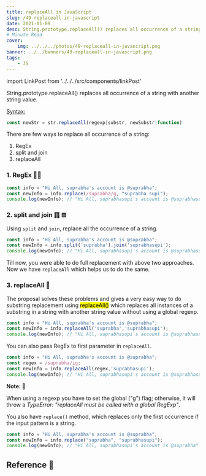 ```yaml
---
title: replaceAll in JavaScript
slug: /49-replaceall-in-javascript
date: 2021-01-09
desc: String.prototype.replaceAll() replaces all occurrence of a string with another string value.
# Minute Read
cover:
    img: ../../../photos/49-replaceall-in-javascript.png
banner: ../../banners/49-replaceall-in-javascript.png
tags:
    - JS
---
```


import LinkPost from '../../../src/components/linkPost'

<p><span class='first-letter'>S</span>tring.prototype.replaceAll() replaces all occurrence of a string with another string value.</p>

<u>Syntax:</u>

```js
const newStr = str.replaceAll(regexp|substr, newSubstr|function)
```

There are few ways to replace all occurrence of a string:

1. RegEx
2. split and join
3. replaceAll
### 1. RegEx 🙅‍♀️

```js
const info = "Hi All, suprabha's account is @suprabha";
const newInfo = info.replace(/suprabha/g, "suprabha supi");
console.log(newInfo); // "Hi All, suprabhasupi's account is @suprabhasupi"
```

### 2. split and join ䷖ ⊞

Using `split` and `join`, replace all the occurrence of a string.

```js
const info = "Hi All, suprabha's account is @suprabha";
const newInfo = info.split('suprabha').join('suprabhasupi');
console.log(newInfo); // "Hi All, suprabhasupi's account is @suprabhasupi"
```

Till now, you were able to do full replacement with above two approaches. Now we have `replaceAll` which helps us to do the same.

### 3. replaceAll 🚀

<p>The <LinkPost href='https://github.com/tc39/proposal-string-replaceall/commits?author=mathiasbynens' name='Mathias bynens' /> proposal solves these problems and gives a very easy way to do substring replacement using <mark>replaceAll()</mark> which replaces all instances of a substring in a string with another string value without using a global regexp.</p>

```js
const info = "Hi All, suprabha's account is @suprabha";
const newInfo = info.replaceAll('suprabha','suprabhasupi');
console.log(newInfo); // "Hi All, suprabhasupi's account is @suprabhasupi"
```

You can also pass RegEx to first parameter in `replaceAll`.

```js
const info = "Hi All, suprabha's account is @suprabha";
const regex = /suprabha/ig;
const newInfo = info.replaceAll(regex,'suprabhasupi');
console.log(newInfo); // "Hi All, suprabhasupi's account is @suprabhasupi"
```

**Note: 🧨**
<p>When using a regexp you have to set the global ("g") flag; otherwise, it will throw a <i>TypeError: "replaceAll must be called with a global RegExp"</i>.</p>


You also have `replace()` method, which replaces only the first occurrence if the input pattern is a string.

```js
const info = "Hi All, suprabha's account is @suprabha";
const newInfo = info.replace("suprabha", "suprabhasupi");
console.log(newInfo); // "Hi All, suprabhasupi's account is @suprabha"
```

## Reference 🧐

<LinkPost href='https://developer.mozilla.org/en-US/docs/Web/JavaScript/Reference/Global_Objects/String/replaceAll' name='replaceAll MDN' />
